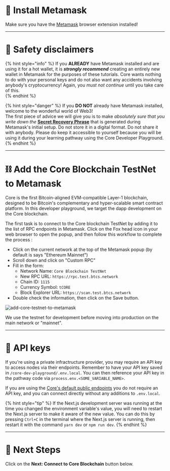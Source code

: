 # 🦊 Install Metamask

Make sure you have the [Metamask](https://metamask.io/) browser extension installed!

---

# 🦺 Safety disclaimers

{% hint style="info" %}
If you **ALREADY** have Metamask installed and are using it for a hot wallet, it is _**strongly recommend**_ creating an entirely new wallet in Metamask for the purposes of these tutorials. Core wants nothing to do with your personal keys and do not also want any accidents involving anybody's cryptocurrency! Again, you _must not continue_ until you take care of this.  
{% endhint %}

{% hint style="danger" %}
If you **DO NOT** already have Metamask installed, welcome to the wonderful world of Web3!  
The first piece of advice we will give you is to make _absolutely sure that you write down the_ [**Secret Recovery Phrase**](https://community.metamask.io/t/what-is-a-secret-recovery-phrase-and-how-to-keep-your-crypto-wallet-secure/3440) that is generated during Metamask's initial setup. Do not store it in a digital format. Do not share it with anybody. Please do keep it accessible to yourself because you will be using it during your learning pathway using the Core Developer Playground.
{% endhint %}

---

# ⛓ Add the Core Blockchain TestNet to Metamask

Core is the first Bitcoin-aligned EVM-compatible Layer-1 blockchain, designed to be Bitcoin's complementary and hyper-scalable smart contract platform. In this developer playground, we target the dapp development on the Core blockchain.

The first task is to connect to the Core blockchain TestNet by adding it to the list of RPC endpoints in Metamask. Click on the Fox head icon in your web browser to open the popup, and then follow this workflow to complete the process :

- Click on the current network at the top of the Metamask popup (by default is says "Ethereum Mainnet")
- Scroll down and click on "Custom RPC"
- Fill in the form:
  - Network Name: `Core Blockchain TestNet`
  - New RPC URL: `https://rpc.test.btcs.network`
  - Chain ID: `1115`
  - Currency Symbol: `tCORE`
  - Block Explorer URL: `https://scan.test.btcs.network`
- Double check the information, then click on the Save button.

![add-core-testnet-to-metamask](/add_core_testnet.png)

We use the testnet for development before moving into production on the main network or "mainnet".

---

# 🧩 API keys

If you're using a private infractructure provider, you may require an API key to access nodes via their endpoints. Remember to have your API key saved in `/core-dev-playground/.env.local`. You can then reference your API key in the pathway code via `process.env.<SOME_VARIABLE_NAME>`.

If you are using the [Core's default public endpoints](https://docs.coredao.org/docs/Dev-Guide/rpc-list) you do not require an API key, and you can connect directly without any additions to `.env.local`.

{% hint style="tip" %}
If the Next.js development server was running at the time you changed the environment variable's value, you will need to restart the Next.js server to make it aware of the new value. You can do this by pressing `Ctrl+C` in the terminal where the Next.js server is running, then restart it with the command `yarn dev` or `npm run dev`.
{% endhint %}

---

# 👣 Next Steps

Click on the **Next: Connect to Core Blockchain** button below.
